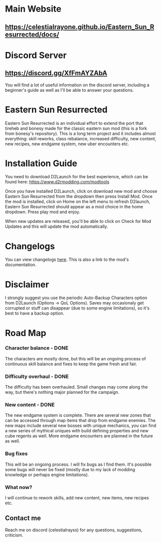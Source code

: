 # Main Website
## https://celestialrayone.github.io/Eastern_Sun_Resurrected/docs/

# Discord Server
## https://discord.gg/XfFmAYZAbA
You will find a lot of useful information on the discord server, including a beginner's guide as well as I'll be able to answer your questions.

# Eastern Sun Resurrected
Eastern Sun Resurrected is an individual effort to extend the port that tireheb and bonesy made for the classic eastern sun mod (this is a fork from bonesy's repository). This is a long term project and it includes almost everything: skill reworks, class rebalance, increased difficulty, new content, new recipes, new endgame system, new uber encounters etc.

# Installation Guide
You need to download D2Launch for the best experience, which can be found here: https://www.d2rmodding.com/modtools

Once you have installed D2Launch, click on download new mod and choose Eastern Sun Resurrected from the dropdown then press Install Mod. Once the mod is installed, click on Home on the left menu to refresh D2launch, Eastern Sun Resurrected should appear as a mod choice in the home dropdown. Press play mod and enjoy.

When new updates are released, you'll be able to click on Check for Mod Updates and this will update the mod automatically.

# Changelogs
You can view changelogs [here](https://celestialrayone.github.io/Eastern_Sun_Resurrected/docs/index.html). This is also a link to the mod's documentation.

# Disclaimer
I strongly suggest you use the periodic Auto-Backup Characters option from D2Launch (Options -> QoL Options). Saves may occasionaly get corrupted or stuff can disappear (due to some engine limitations), so it's best to have a backup option.

# Road Map
### Character balance - DONE
   The characters are mostly done, but this will be an ongoing process of continuous skill balance and fixes to keep the game fresh and fair.
### Difficulty overhaul - DONE
   The difficulty has been overhauled. Small changes may come along the way, but there's nothing major planned for the campaign.
### New content - DONE
   The new endgame system is complete. There are several new zones that can be accessed through map items that drop from endgame enemies. The new maps include several new bosses with unique mechanics, you can find a new series of mythical uniques with build defining properties and new cube regents as well.
   More endgame encounters are planned in the future as well.
### Bug fixes
   This will be an ongoing process. I will fix bugs as I find them. It's possible some bugs will never be fixed (mostly due to my lack of modding knowledge or perhaps engine limitations).
### What now?
   I will continue to rework skills, add new content, new items, new recipes etc.
   
## Contact me
Reach me on discord (celestialrayss) for any questions, suggestions, criticism.
